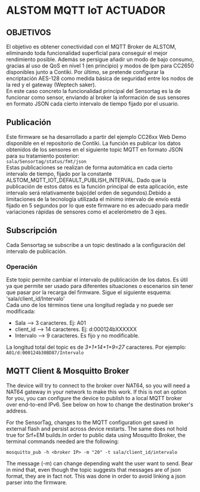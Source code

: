 ALSTOM MQTT IoT ACTUADOR
======================
OBJETIVOS
----------
El objetivo es obtener conectividad con el MQTT Broker de ALSTOM, eliminando  toda funcionalidad superficial para conseguir el mejor rendimiento posible.  Además se persigue añadir un modo de bajo consumo, gracias al uso de QoS en nivel 1 (en principio) y modos de lpm para CC2650 disponibles junto a Contiki. Por último, se pretende configurar la encriptación AES-128 como medida básica de seguridad entre los nodos de la red y el gateway (Weptech saker).  
En este caso concreto la funcionalidad principal del Sensortag es la de funcionar como sensor, enviando al broker la información de sus sensores en formato JSON cada cierto intervalo de tiempo fijado por el usuario.

Publicación
-----------
Este firmware se ha desarrollado a partir del ejemplo CC26xx Web Demo disponible en el repositorio de Contiki. La función es publicar los datos obtenidos de los sensores en el siguiente topic MQTT en formato JSON para su tratamiento posterior:  
`sala/Sensortag/status/fmt/json`  
Estas publicaciones se realizan de forma automática en cada cierto intervalo de tiempo, fijado por la constante ALSTOM_MQTT_IOT_DEFAULT_PUBLISH_INTERVAL. Dado que la publicación de estos datos es la función principal de esta aplicación, este intervalo será relativamente bajo(del orden de segundos).Debido a limitaciones de la tecnología utilizada el mínimo intervalo de envío está fijado en 5 segundos por lo que este firmware no es adecuado para medir variaciones rápidas de sensores como el acelerómetro de 3 ejes.  
 
Subscripción  
-----------
 Cada Sensortag se subscribe a un topic destinado a la configuración del intervalo de publicación.
 
### Operación
Este topic permite cambiar el intervalo de publicación de los datos. Es útil ya que permite ser usado para diferentes situaciones o escenarios sin tener que pasar por la recarga del firmware. Sigue el siguiente esquema:  
'sala/client_id/Intervalo'  
Cada uno de los términos tiene una longitud reglada y no puede ser modificada:  
  
* Sala --> 3 caracteres. Ej: A01
* client_id --> 14 caracteres. Ej: d:000124bXXXXXX
* Intervalo --> 9 caracteres. Es fijo y no modificable.

La longitud total del topic es de *3+1+14+1+9=27* caracteres. Por ejemplo: `A01/d:000124b30BD87/Intervalo` 
 

MQTT Client & Mosquitto Broker
------------------------------
The device will try to connect to the broker over NAT64, so you will
need a NAT64 gateway in your network to make this work. If this is not an option for you, you can
configure the device to publish to a local MQTT broker over end-to-end IPv6.
See below on how to change the destination broker's address.

For the SensorTag, changes to the MQTT configuration get saved in external
flash and persist across device restarts. The same does not hold true for
Srf+EM builds.In order to public data using Mosquitto Broker, the terminal commands needed are the following:

`mosquitto_pub -h <broker IP> -m "20" -t sala/client_id/intervalo`  

The message (-m) can change depending waht the user want to send.
Bear in mind that, even though the topic suggests that messages are of json
format, they are in fact not. This was done in order to avoid linking a json
parser into the firmware.
